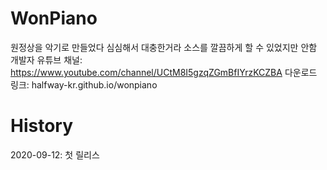 # WonPiano
원정상을 악기로 만들었다
심심해서 대충한거라 소스를 깔끔하게 할 수 있었지만 안함
개발자 유튜브 채널: https://www.youtube.com/channel/UCtM8I5gzqZGmBfIYrzKCZBA
다운로드 링크: halfway-kr.github.io/wonpiano
# History
2020-09-12: 첫 릴리스

